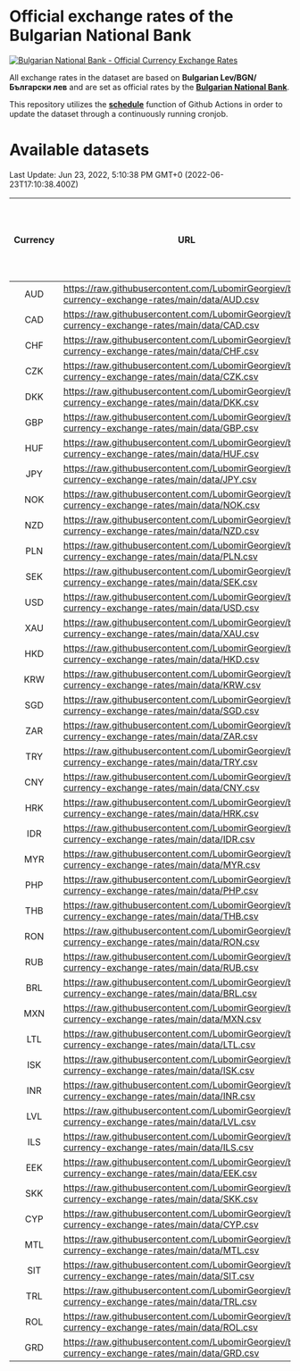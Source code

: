# Official exchange rates of the Bulgarian National Bank

[![Bulgarian National Bank - Official Currency Exchange Rates](https://github.com/LubomirGeorgiev/bnb-currency-exchange-rates/actions/workflows/update-rates.yml/badge.svg?branch=main)](https://github.com/LubomirGeorgiev/bnb-currency-exchange-rates/actions/workflows/update-rates.yml)

All exchange rates in the dataset are based on **Bulgarian Lev/BGN/Български лев** and are set as official rates by the [**Bulgarian National Bank**](https://www.bnb.bg/Statistics/StExternalSector/StExchangeRates/StERForeignCurrencies/index.htm?toLang=_EN).

This repository utilizes the [**schedule**](https://docs.github.com/en/actions/reference/events-that-trigger-workflows) function of Github Actions in order to update the dataset through a continuously running cronjob.

# Available datasets

<!-- START LINKS (DO NOT EVER FU*ING DELETE THIS COMMENT FOR THE LOVE OF YOUR LIFE!!! IF YOU ARE CURIOS HOW IT WORKS, YOU CAN HAVE A LOOK AT ./src/updateReadme.ts) -->

Last Update: Jun 23, 2022, 5:10:38 PM GMT+0 (2022-06-23T17:10:38.400Z)

| Currency | URL                                                                                             | Number of records | Number of missing days that were filled in |
| :------: | ----------------------------------------------------------------------------------------------- | :---------------: | :----------------------------------------: |
|   AUD    | https://raw.githubusercontent.com/LubomirGeorgiev/bnb-currency-exchange-rates/main/data/AUD.csv |       8294        |                    2559                    |
|   CAD    | https://raw.githubusercontent.com/LubomirGeorgiev/bnb-currency-exchange-rates/main/data/CAD.csv |       8294        |                    2559                    |
|   CHF    | https://raw.githubusercontent.com/LubomirGeorgiev/bnb-currency-exchange-rates/main/data/CHF.csv |       8294        |                    2559                    |
|   CZK    | https://raw.githubusercontent.com/LubomirGeorgiev/bnb-currency-exchange-rates/main/data/CZK.csv |       8294        |                    2559                    |
|   DKK    | https://raw.githubusercontent.com/LubomirGeorgiev/bnb-currency-exchange-rates/main/data/DKK.csv |       8294        |                    2559                    |
|   GBP    | https://raw.githubusercontent.com/LubomirGeorgiev/bnb-currency-exchange-rates/main/data/GBP.csv |       8294        |                    2559                    |
|   HUF    | https://raw.githubusercontent.com/LubomirGeorgiev/bnb-currency-exchange-rates/main/data/HUF.csv |       8294        |                    2559                    |
|   JPY    | https://raw.githubusercontent.com/LubomirGeorgiev/bnb-currency-exchange-rates/main/data/JPY.csv |       8294        |                    2559                    |
|   NOK    | https://raw.githubusercontent.com/LubomirGeorgiev/bnb-currency-exchange-rates/main/data/NOK.csv |       8294        |                    2559                    |
|   NZD    | https://raw.githubusercontent.com/LubomirGeorgiev/bnb-currency-exchange-rates/main/data/NZD.csv |       8294        |                    2559                    |
|   PLN    | https://raw.githubusercontent.com/LubomirGeorgiev/bnb-currency-exchange-rates/main/data/PLN.csv |       8294        |                    2559                    |
|   SEK    | https://raw.githubusercontent.com/LubomirGeorgiev/bnb-currency-exchange-rates/main/data/SEK.csv |       8294        |                    2559                    |
|   USD    | https://raw.githubusercontent.com/LubomirGeorgiev/bnb-currency-exchange-rates/main/data/USD.csv |       8294        |                    2559                    |
|   XAU    | https://raw.githubusercontent.com/LubomirGeorgiev/bnb-currency-exchange-rates/main/data/XAU.csv |       8294        |                    2561                    |
|   HKD    | https://raw.githubusercontent.com/LubomirGeorgiev/bnb-currency-exchange-rates/main/data/HKD.csv |       7996        |                    2472                    |
|   KRW    | https://raw.githubusercontent.com/LubomirGeorgiev/bnb-currency-exchange-rates/main/data/KRW.csv |       7996        |                    2472                    |
|   SGD    | https://raw.githubusercontent.com/LubomirGeorgiev/bnb-currency-exchange-rates/main/data/SGD.csv |       7996        |                    2472                    |
|   ZAR    | https://raw.githubusercontent.com/LubomirGeorgiev/bnb-currency-exchange-rates/main/data/ZAR.csv |       7996        |                    2472                    |
|   TRY    | https://raw.githubusercontent.com/LubomirGeorgiev/bnb-currency-exchange-rates/main/data/TRY.csv |       6476        |                    2000                    |
|   CNY    | https://raw.githubusercontent.com/LubomirGeorgiev/bnb-currency-exchange-rates/main/data/CNY.csv |       6356        |                    1964                    |
|   HRK    | https://raw.githubusercontent.com/LubomirGeorgiev/bnb-currency-exchange-rates/main/data/HRK.csv |       6356        |                    1964                    |
|   IDR    | https://raw.githubusercontent.com/LubomirGeorgiev/bnb-currency-exchange-rates/main/data/IDR.csv |       6356        |                    1964                    |
|   MYR    | https://raw.githubusercontent.com/LubomirGeorgiev/bnb-currency-exchange-rates/main/data/MYR.csv |       6356        |                    1964                    |
|   PHP    | https://raw.githubusercontent.com/LubomirGeorgiev/bnb-currency-exchange-rates/main/data/PHP.csv |       6356        |                    1964                    |
|   THB    | https://raw.githubusercontent.com/LubomirGeorgiev/bnb-currency-exchange-rates/main/data/THB.csv |       6356        |                    1964                    |
|   RON    | https://raw.githubusercontent.com/LubomirGeorgiev/bnb-currency-exchange-rates/main/data/RON.csv |       6301        |                    1950                    |
|   RUB    | https://raw.githubusercontent.com/LubomirGeorgiev/bnb-currency-exchange-rates/main/data/RUB.csv |       6242        |                    1926                    |
|   BRL    | https://raw.githubusercontent.com/LubomirGeorgiev/bnb-currency-exchange-rates/main/data/BRL.csv |       5388        |                    1669                    |
|   MXN    | https://raw.githubusercontent.com/LubomirGeorgiev/bnb-currency-exchange-rates/main/data/MXN.csv |       5388        |                    1669                    |
|   LTL    | https://raw.githubusercontent.com/LubomirGeorgiev/bnb-currency-exchange-rates/main/data/LTL.csv |       5272        |                    1614                    |
|   ISK    | https://raw.githubusercontent.com/LubomirGeorgiev/bnb-currency-exchange-rates/main/data/ISK.csv |       5180        |                    1605                    |
|   INR    | https://raw.githubusercontent.com/LubomirGeorgiev/bnb-currency-exchange-rates/main/data/INR.csv |       5019        |                    1553                    |
|   LVL    | https://raw.githubusercontent.com/LubomirGeorgiev/bnb-currency-exchange-rates/main/data/LVL.csv |       4909        |                    1502                    |
|   ILS    | https://raw.githubusercontent.com/LubomirGeorgiev/bnb-currency-exchange-rates/main/data/ILS.csv |       4172        |                    1298                    |
|   EEK    | https://raw.githubusercontent.com/LubomirGeorgiev/bnb-currency-exchange-rates/main/data/EEK.csv |       4119        |                    1258                    |
|   SKK    | https://raw.githubusercontent.com/LubomirGeorgiev/bnb-currency-exchange-rates/main/data/SKK.csv |       2972        |                    914                     |
|   CYP    | https://raw.githubusercontent.com/LubomirGeorgiev/bnb-currency-exchange-rates/main/data/CYP.csv |       2902        |                    886                     |
|   MTL    | https://raw.githubusercontent.com/LubomirGeorgiev/bnb-currency-exchange-rates/main/data/MTL.csv |       2604        |                    799                     |
|   SIT    | https://raw.githubusercontent.com/LubomirGeorgiev/bnb-currency-exchange-rates/main/data/SIT.csv |       2540        |                    776                     |
|   TRL    | https://raw.githubusercontent.com/LubomirGeorgiev/bnb-currency-exchange-rates/main/data/TRL.csv |       1816        |                    557                     |
|   ROL    | https://raw.githubusercontent.com/LubomirGeorgiev/bnb-currency-exchange-rates/main/data/ROL.csv |       1695        |                    522                     |
|   GRD    | https://raw.githubusercontent.com/LubomirGeorgiev/bnb-currency-exchange-rates/main/data/GRD.csv |        357        |                    105                     |

<!-- END LINKS (DO NOT EVER FU*ING DELETE THIS COMMENT FOR THE LOVE OF YOUR LIFE!!! IF YOU ARE CURIOS HOW IT WORKS, YOU CAN HAVE A LOOK AT ./src/updateReadme.ts) -->

